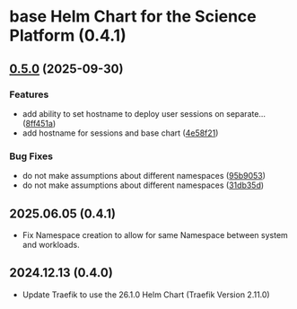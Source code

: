 # base Helm Chart for the Science Platform (0.4.1)

## [0.5.0](https://github.com/shinybrar/deployments/compare/base-v0.4.1...base-v0.5.0) (2025-09-30)


### Features

* add ability to set hostname to deploy user sessions on separate… ([8ff451a](https://github.com/shinybrar/deployments/commit/8ff451ae2ae44c1d66c6938cfec373ed19b0692a))
* add hostname for sessions and base chart ([4e58f21](https://github.com/shinybrar/deployments/commit/4e58f21a26965cd6847da8c06caa258049715f72))


### Bug Fixes

* do not make assumptions about different namespaces ([95b9053](https://github.com/shinybrar/deployments/commit/95b90537eb31b5b69e3fc332f29d19735b4b5e33))
* do not make assumptions about different namespaces ([31db35d](https://github.com/shinybrar/deployments/commit/31db35d359365d024562264c707ef60934d2971d))

## 2025.06.05 (0.4.1)
- Fix Namespace creation to allow for same Namespace between system and workloads.

## 2024.12.13 (0.4.0)
- Update Traefik to use the 26.1.0 Helm Chart (Traefik Version 2.11.0)
